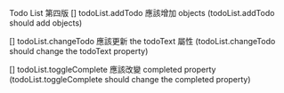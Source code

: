 Todo List 第四版
[] todoList.addTodo 應該增加 objects (todoList.addTodo should add objects)

[] todoList.changeTodo 應該更新 the todoText 屬性 (todoList.changeTodo should change the todoText property)

[] todoList.toggleComplete 應該改變 completed property (todoList.toggleComplete should change the completed property)